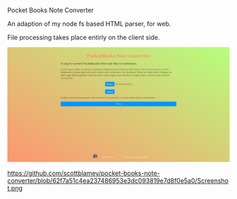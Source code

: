 Pocket Books Note Converter

An adaption of my node fs based HTML parser, for web.

File processing takes place entirly on the client side.

![screenshot](screenshot.png)

https://github.com/scottblamey/pocket-books-note-converter/blob/62f7a51c4ea237486953e3dc093819e7d8f0e5a0/Screenshot.png
